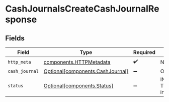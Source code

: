 # CashJournalsCreateCashJournalResponse


## Fields

| Field                                                                      | Type                                                                       | Required                                                                   | Description                                                                |
| -------------------------------------------------------------------------- | -------------------------------------------------------------------------- | -------------------------------------------------------------------------- | -------------------------------------------------------------------------- |
| `http_meta`                                                                | [components.HTTPMetadata](../../models/components/httpmetadata.md)         | :heavy_check_mark:                                                         | N/A                                                                        |
| `cash_journal`                                                             | [Optional[components.CashJournal]](../../models/components/cashjournal.md) | :heavy_minus_sign:                                                         | OK                                                                         |
| `status`                                                                   | [Optional[components.Status]](../../models/components/status.md)           | :heavy_minus_sign:                                                         | INVALID_ARGUMENT: The request has an invalid argument.                     |